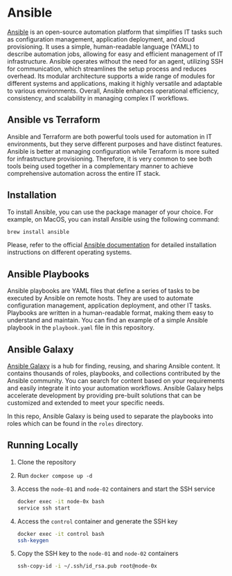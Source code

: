 # Ansible

[Ansible](https://www.ansible.com/) is an open-source automation platform that simplifies IT tasks such as configuration management, application deployment, and cloud provisioning. It uses a simple, human-readable language (YAML) to describe automation jobs, allowing for easy and efficient management of IT infrastructure. Ansible operates without the need for an agent, utilizing SSH for communication, which streamlines the setup process and reduces overhead. Its modular architecture supports a wide range of modules for different systems and applications, making it highly versatile and adaptable to various environments. Overall, Ansible enhances operational efficiency, consistency, and scalability in managing complex IT workflows.

## Ansible vs Terraform

Ansible and Terraform are both powerful tools used for automation in IT environments, but they serve different purposes and have distinct features. Ansible is better at managing configuration while Terraform is more suited for infrastructure provisioning. Therefore, it is very common to see both tools being used together in a complementary manner to achieve comprehensive automation across the entire IT stack.

## Installation

To install Ansible, you can use the package manager of your choice. For example, on MacOS, you can install Ansible using the following command:

```bash
brew install ansible
```

Please, refer to the official [Ansible documentation](https://docs.ansible.com/ansible/latest/installation_guide/intro_installation.html) for detailed installation instructions on different operating systems.

## Ansible Playbooks

Ansible playbooks are YAML files that define a series of tasks to be executed by Ansible on remote hosts. They are used to automate configuration management, application deployment, and other IT tasks. Playbooks are written in a human-readable format, making them easy to understand and maintain. You can find an example of a simple Ansible playbook in the `playbook.yaml` file in this repository.

## Ansible Galaxy

[Ansible Galaxy](https://galaxy.ansible.com/) is a hub for finding, reusing, and sharing Ansible content. It contains thousands of roles, playbooks, and collections contributed by the Ansible community. You can search for content based on your requirements and easily integrate it into your automation workflows. Ansible Galaxy helps accelerate development by providing pre-built solutions that can be customized and extended to meet your specific needs.

In this repo, Ansible Galaxy is being used to separate the playbooks into roles which can be found in the `roles` directory.

## Running Locally

1. Clone the repository
1. Run `docker compose up -d`
1. Access the `node-01` and `node-02` containers and start the SSH service

   ```bash
   docker exec -it node-0x bash
   service ssh start
   ```

1. Access the `control` container and generate the SSH key

   ```bash
   docker exec -it control bash
   ssh-keygen
   ```

1. Copy the SSH key to the `node-01` and `node-02` containers

   ```bash
   ssh-copy-id -i ~/.ssh/id_rsa.pub root@node-0x
   ```
